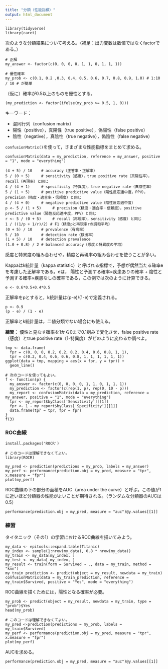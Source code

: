 ```yaml
---
title: "分類（性能指標）"
output: html_document
---
```


```{r}
library(tidyverse)
library(caret)
```

次のような分類結果について考える。（補足：出力変数は数値ではなくfactorである。）

```{r}
# 正解
my_answer <- factor(c(0, 0, 0, 0, 1, 1, 0, 1, 1, 1))

# 優性確率
my_prob <- c(0.1, 0.2 ,0.3, 0.4, 0.5, 0.6, 0.7, 0.8, 0.9, 1.0) # 1:10 / 10 # が簡単
```

（仮に）確率が0.5以上のものを優性とする。

```{r}
(my_prediction <- factor(ifelse(my_prob >= 0.5, 1, 0)))
```

キーワード：

- 混同行列（confusion matrix）
- 陽性（positive），真陽性（true positive），偽陽性（false positive）
- 陰性（negative），真陰性（true negative），偽陰性（false negative）

`confusionMatrix()`を使って，さまざまな性能指標をまとめて求める。

```{r}
confusionMatrix(data = my_prediction, reference = my_answer, positive = "1", mode = "everything")
```

```{r}
(4 + 5) / 10    # accuracy（正答率・正解率）
5 / (0 + 5)     # sensitivity（感度），true positive rate（真陽性率），recall（再現率）と同じ
4 / (4 + 1)     # specificity（特異度），true negative rate（真陰性率）
5 / (1 + 5)     # positive predictive value（陽性反応適中度，PPV），precision（精度・適合率・信頼度）と同じ
4 / (4 + 0)     # negative predictive value（陰性反応適中度）
p <- 5 / (1 + 5)     # precision（精度・適合率・信頼度），positive predictive value（陽性反応適中度，PPV）と同じ
r <- 5 / (0 + 5)     # recall（再現率），sensitivity（感度）と同じ
1 / ((1/p + 1/r)/2) # F1（精度pと再現率rの調和平均）
(0 + 5) / 10    # prevalence（有病率）
5 / 10          # detection rate（検出率）
(1 + 5) / 10    # detection prevalence
(1.0 + 0.8) / 2 # balanced accuracy（感度と特異度の平均）
```

感度と特異度の組み合わせや，精度と再現率の組み合わせを使うことが多い。

Kappaはk統計量（kappa statistic）と呼ばれる指標で，予想が偶然当たる確率eを考慮した正解率である。eは，
陽性と予測する確率×疾患ありの確率 + 陰性と予測する確率×疾患なしの確率である，この例では次のように計算できる。

```{r}
e <- 0.6*0.5+0.4*0.5
```

正解率をpとすると，k統計量は(p-e)/(1-e)で定義される。

```{r}
p <- 0.9
(p - e) / (1 - e)
```

正解率とk統計量は，二値分類でない場合にも使える。

**練習：** 優性と見なす確率を1から0まで0.1刻みで変化させ，false positive rate（感度）とtrue positive rate（1-特異度）がどのように変わるか調べよ。

```{r}
tmp <- data.frame(
  fpr = c(0, 0, 0, 0.2, 0.2, 0.2, 0.4, 0.6, 0.8, 1, 1),
  tpr = c(0.2, 0.4, 0.6, 0.6, 0.8, 1, 1, 1, 1, 1, 1))
ggplot(data = tmp, mapping = aes(x = fpr, y = tpr)) +
  geom_line()
```
```{r}
# 次のコードを使ってもよい。
f <- function(p) {
  my_answer <- factor(c(0, 0, 0, 0, 1, 1, 0, 1, 1, 1))
  my_prediction <- factor(c(rep(1, p), rep(0, 10 - p)))
  my_report <- confusionMatrix(data = my_prediction, reference = my_answer, positive = "1", mode = "everything")
  tpr <- my_report$byClass['Sensitivity'][[1]]
  fpr <- 1 - my_report$byClass['Specificity'][[1]]
  data.frame(tpr = tpr, fpr = fpr)
}
f(3)
```

### ROC曲線

```{r, eval=FALSE}
install.packages('ROCR')
```

```{r}
# このコードは理解できなくてよい。
library(ROCR)

my_pred <- prediction(predictions = my_prob, labels = my_answer)
my_perf <- performance(prediction.obj = my_pred, measure = "tpr", x.measure = "fpr")
plot(my_perf)
```

ROC曲線の下の部分の面積をAUC（area under the curve）と呼ぶ。この値が1に近いほど分類器の性能がよいことが期待される。（ランダムな分類器のAUCは0.5）

```{r}
performance(prediction.obj = my_pred, measure = "auc")@y.values[[1]]
```

### 練習

タイタニック（その1）の学習におけるROC曲線を描いてみよう。

```{r,cache=TRUE}
my_data <- epitools::expand.table(Titanic)
my_index <- sample(1:nrow(my_data), 0.8 * nrow(my_data))
my_train <- my_data[my_index, ]
my_test <- my_data[-my_index, ]
my_result <- train(form = Survived ~ ., data = my_train, method = "knn")
my_train_prediction <- predict(object = my_result, newdata = my_train)
confusionMatrix(data = my_train_prediction, reference = my_train$Survived, positive = "Yes", mode = "everything")
```

ROC曲線を描くためには，陽性となる確率が必要。

```{r}
my_prob <- predict(object = my_result, newdata = my_train, type = "prob")$Yes
head(my_prob)
```

```{r}
# このコードは理解できなくてよい。
my_pred <-prediction(predictions = my_prob, labels = my_train$Survived)
my_perf <- performance(prediction.obj = my_pred, measure = "tpr", x.measure = "fpr")
plot(my_perf)
```

AUCを求める。

```{r}
performance(prediction.obj = my_pred, measure = "auc")@y.values[[1]]
```
